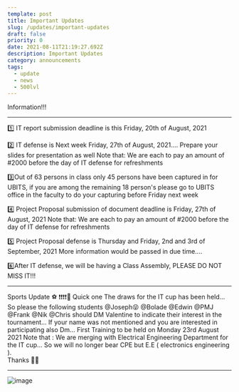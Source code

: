 ```yaml
---
template: post
title: Important Updates
slug: /updates/important-updates
draft: false
priority: 0
date: 2021-08-11T21:19:27.692Z
description: Important Updates
category: announcements
tags:
  - update
  - news
  - 500lvl
---
```


Information!!!

---

1️⃣ IT report submission deadline is this Friday, 20th of August, 2021

2️⃣ IT defense is Next week Friday, 27th of August, 2021.... Prepare your slides for presentation as well
Note that: We are each to pay an amount of #2000 before the day of IT defense for refreshments

3️⃣Out of 63 persons in class only 45 persons have been captured in for UBITS, if you are among the remaining 18 person's please go to UBITS office in the faculty to do your capturing before Friday next week

4️⃣ Project Proposal submission of document deadline is Friday, 27th of August, 2021
Note that: We are each to pay an amount of #2000 before the day of IT defense for refreshments

5️⃣ Project Proposal defense is Thursday and Friday, 2nd and 3rd of September, 2021
 More information would be passed in due time....

6️⃣After IT defense, we will be having a Class Assembly, PLEASE DO NOT MISS IT!!!

---

Sports Update ⚽ ❗❗❗❗📢
Quick one 
The draws for the IT cup has been held... So please the following students @Joseph😝  @Bolade @Edwin @PMJ @Frank @Nik  @Chris  should DM Valentine to indicate their interest in the tournament... If your name was not mentioned and you are interested in participating also Dm... First Training to be held on Monday 23rd August 2021
Note that : We are merging with Electrical Engineering Department for the IT cup... So we will no longer bear CPE but E.E ( electronics engineering ).  
Thanks 👍🏽

---


![image](\media\announcements\itupdate.jpeg 'update')
